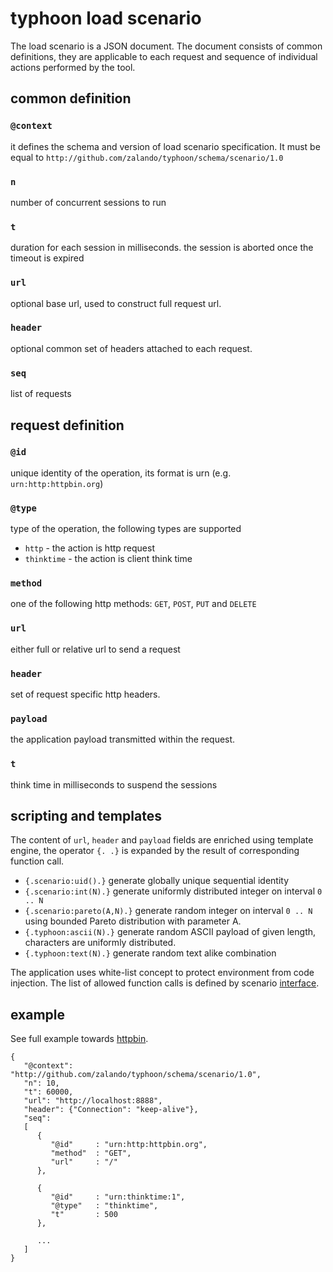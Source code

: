 # typhoon load scenario

The load scenario is a JSON document. The document consists of common definitions, they are applicable to each request and sequence of individual actions performed by the tool. 



## common definition

### `@context`
it defines the schema and version of load scenario specification. It must be equal to `http://github.com/zalando/typhoon/schema/scenario/1.0`

### `n`
number of concurrent sessions to run

### `t`
duration for each session in milliseconds. the session is aborted once the timeout is expired

### `url`
optional base url, used to construct full request url.

### `header`
optional common set of headers attached to each request.

### `seq`
list of requests



## request definition


### `@id`
unique identity of the operation, its format is urn (e.g. `urn:http:httpbin.org`)

### `@type`
type of the operation, the following types are supported
* `http` - the action is http request
* `thinktime` - the action is client think time

### `method`
one of the following http methods: `GET`, `POST`, `PUT` and `DELETE`

### `url`
either full or relative url to send a request

### `header`
set of request specific http headers.

### `payload`
the application payload transmitted within the request.

### `t`
think time in milliseconds to suspend the sessions


## scripting and templates

The content of `url`, `header` and `payload` fields are enriched using template engine, the operator `{. .}` is expanded by the result of corresponding function call. 

* `{.scenario:uid().}` generate globally unique sequential identity
* `{.scenario:int(N).}` generate uniformly distributed integer on interval `0 .. N`
* `{.scenario:pareto(A,N).}` generate random integer on interval `0 .. N` using bounded Pareto distribution with parameter A.
* `{.typhoon:ascii(N).}` generate random ASCII payload of given length, characters are uniformly distributed.
* `{.typhoon:text(N).}` generate random text alike combination

The application uses white-list concept to protect environment from code injection. The list of allowed function calls is defined by scenario [interface](apps/scenario/src/scenarion.erl).



## example

See full example towards [httpbin](../apps/typhoon/priv/httpbin.json).
```
{
   "@context": "http://github.com/zalando/typhoon/schema/scenario/1.0",
   "n": 10,
   "t": 60000,
   "url": "http://localhost:8888",
   "header": {"Connection": "keep-alive"},
   "seq": 
   [
      {
         "@id"     : "urn:http:httpbin.org",
         "method"  : "GET",
         "url"     : "/"
      },

      {
         "@id"     : "urn:thinktime:1",
         "@type"   : "thinktime",
         "t"       : 500
      },

      ...
   ]
}
```


